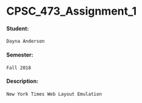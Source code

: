 # CPSC_473_Assignment_1

#### Student:
```
Dayna Anderson
```
#### Semester:
```
Fall 2018
```
#### Description:
```
New York Times Web Layout Emulation
```
